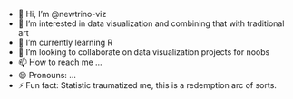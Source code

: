 - 👋 Hi, I’m @newtrino-viz
- 👀 I’m interested in data visualization and combining that with traditional art
- 🌱 I’m currently learning R
- 💞️ I’m looking to collaborate on data visualization projects for noobs
- 📫 How to reach me ...
- 😄 Pronouns: ...
- ⚡ Fun fact: Statistic traumatized me, this is a redemption arc of sorts. 

<!---
newtrino-viz/newtrino-viz is a ✨ special ✨ repository because its `README.md` (this file) appears on your GitHub profile.
You can click the Preview link to take a look at your changes.
--->
